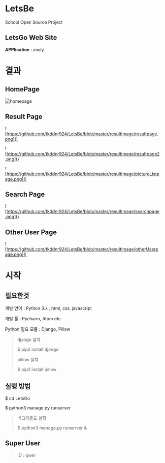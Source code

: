 # LetsBe
School Open Source Project



## LetsGo Web Site

**APPlication** : analy



# 결과

## HomePage

![homepage](https://github.com/tkddnr924/LetsBe/blob/master/resultImage/homepage.png)

## Result Page

![https://github.com/tkddnr924/LetsBe/blob/master/resultImage/resultpage.png]()



![https://github.com/tkddnr924/LetsBe/blob/master/resultImage/resultpage2.png]()



![https://github.com/tkddnr924/LetsBe/blob/master/resultImage/pictureListpage.png]()



## Search Page

![https://github.com/tkddnr924/LetsBe/blob/master/resultImage/searchpage.png]()



## Other User Page

![https://github.com/tkddnr924/LetsBe/blob/master/resultImage/otherUserpage.png]()



# 시작

## 필요한것

개발 언어 : Python 3.x , html, css, javascript

개발 툴 : Pycharm, Atom etc

Python 필요 모듈 : Django, Pillow

> django 설치
>
> $ pip3 install django
>
> pillow 설치
>
> $ pip3 install pillow



## 실행 방법

$ cd LetsGo

$ python3 manage.py runserver

> 백그라운드 실행
>
> $ python3 manage.py runserver &



## Super User

> ID : qwer
